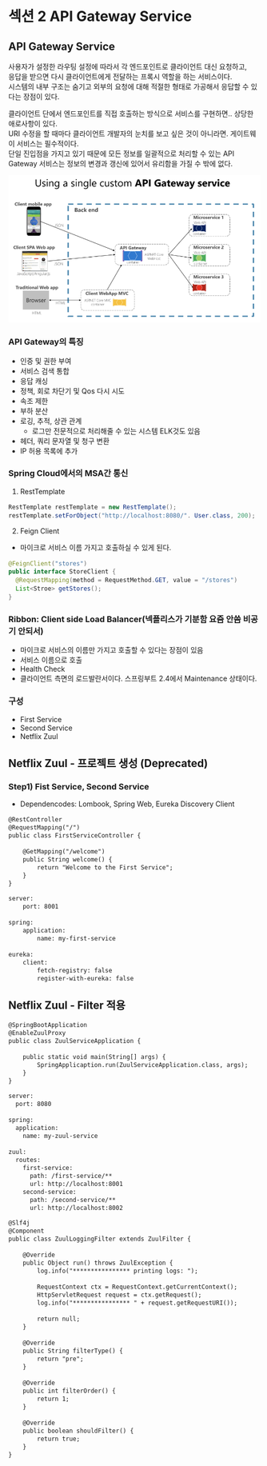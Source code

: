# 섹션 2 API Gateway Service

## API Gateway Service
사용자가 설정한 라우팅 설정에 따라서 각 엔드포인트로 클라이언트 대신 요청하고,  
응답을 받으면 다시 클라이언트에게 전달하는 프록시 역할을 하는 서비스이다.  
시스템의 내부 구조는 숨기고 외부의 요청에 대해 적절한 형태로 가공해서 응답할 수 있다는 장점이 있다.

클라이언트 단에서 엔드포인트를 직접 호출하는 방식으로 서비스를 구현하면.. 상당한 애로사항이 있다.  
URI 수정을 할 때마다 클라이언트 개발자의 눈치를 보고 싶은 것이 아니라면. 게이트웨이 서비스는 필수적이다.  
단일 진입점을 가지고 있기 때문에 모든 정보를 일괄적으로 처리할 수 있는 API Gateway 서비스는 정보의 변경과 갱신에 있어서 유리함을 가질 수 밖에 없다.

![](https://github.com/dididiri1/TIL/blob/main/SpringColud/images/01_07.png?raw=true)

### API Gateway의 특징
- 인증 및 권한 부여
- 서비스 검색 통합
- 응답 캐싱
- 정책, 회로 차단기 및 Qos 다시 시도
- 속조 제한 
- 부하 분산
- 로깅, 추적, 상관 관계
  - 로그만 전문적으로 처리해줄 수 있는 시스템 ELK것도 있음
- 헤더, 쿼리 문자열 및 청구 변환
- IP 허용 목록에 추가

### Spring Cloud에서의 MSA간 통신
1) RestTemplate
``` java
RestTemplate restTemplate = new RestTemplate();
restTemplate.setForObject("http://localhost:8080/". User.class, 200);
```

2) Feign Client
- 마이크로 서비스 이름 가지고 호출하실 수 있게 된다.
``` java
@FeignClient("stores")
public interface StoreClient {
  @RequestMapping(method = RequestMethod.GET, value = "/stores")
  List<Stroe> getStores();
}
```

### Ribbon: Client side Load Balancer(넥플리스가 기분함 요즘 안씀 비공기 안되서)
- 마이크로 서비스의 이름만 가지고 호출할 수 있다는 장점이 있음
- 서비스 이름으로 호출
- Health Check
- 클라이언트 측면의 로드발란서이다. 스프링부트 2.4에서 Maintenance 상태이다.

### 구성
- First Service
- Second Service
- Netflix Zuul

## Netflix Zuul - 프로젝트 생성 (Deprecated)
### Step1) Fist Service, Second Service
- Dependencodes: Lombook, Spring Web, Eureka Discovery Client
```
@RestController
@RequestMapping("/")
public class FirstServiceController {

	@GetMapping("/welcome")
    public String welcome() {
    	return "Welcome to the First Service";
    }
}
```

```
server:
	port: 8001
    
spring:
	application:
    	name: my-first-service

eureka:
	client:
    	fetch-registry: false
        register-with-eureka: false
```

## Netflix Zuul - Filter 적용
```
@SpringBootApplication
@EnableZuulProxy
public class ZuulServiceApplication {
    
    public static void main(String[] args) {
        SpringApplicaption.run(ZuulServiceApplication.class, args);
    }
}

```

```
server:
  port: 8080

spring:
  application:
    name: my-zuul-service

zuul:
  routes:
    first-service:
      path: /first-service/**
      url: http://localhost:8001
    second-service:
      path: /second-service/**
      url: http://localhost:8002 
```

```
@Slf4j
@Component
public class ZuulLoggingFilter extends ZuulFilter {

    @Override
    public Object run() throws ZuulException {
        log.info("**************** printing logs: ");

        RequestContext ctx = RequestContext.getCurrentContext();
        HttpServletRequest request = ctx.getRequest();
        log.info("**************** " + request.getRequestURI());

        return null;
    }

    @Override
    public String filterType() {
        return "pre";
    }

    @Override
    public int filterOrder() {
        return 1;
    }

    @Override
    public boolean shouldFilter() {
        return true;
    }
}
```
